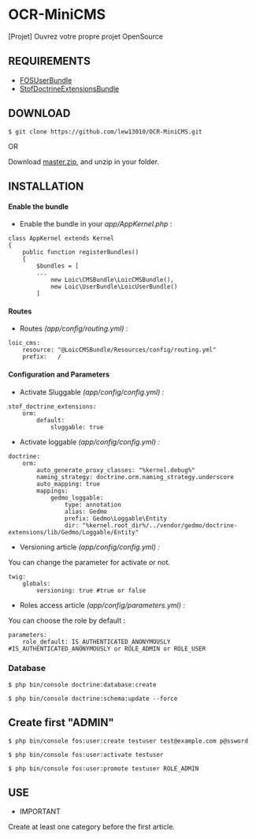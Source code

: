 # OCR-MiniCMS

 [Projet] Ouvrez votre propre projet OpenSource

## REQUIREMENTS

* [FOSUserBundle](https://github.com/FriendsOfSymfony/FOSUserBundle)
* [StofDoctrineExtensionsBundle](https://github.com/stof/StofDoctrineExtensionsBundle)


## DOWNLOAD

```
$ git clone https://github.com/lew13010/OCR-MiniCMS.git
```

OR

Download [master.zip](https://github.com/lew13010/OCR-MiniCMS/archive/master.zip), and unzip in your folder.


## INSTALLATION

#### Enable the bundle

* Enable the bundle in your *app/AppKernel.php* :

```
class AppKernel extends Kernel
{
    public function registerBundles()
    {
        $bundles = [
        ...
            new Loic\CMSBundle\LoicCMSBundle(),
            new Loic\UserBundle\LoicUserBundle()
        ]
```

#### Routes

* Routes *(app/config/routing.yml) :*

```
loic_cms:
    resource: "@LoicCMSBundle/Resources/config/routing.yml"
    prefix:   /
```

#### Configuration and Parameters

* Activate Sluggable *(app/config/config.yml) :*


```
stof_doctrine_extensions:
    orm:
        default:
            sluggable: true
```

* Activate loggable *(app/config/config.yml) :*

```
doctrine:
    orm:
        auto_generate_proxy_classes: "%kernel.debug%"
        naming_strategy: doctrine.orm.naming_strategy.underscore
        auto_mapping: true
        mappings:
            gedmo_loggable:
                type: annotation
                alias: Gedmo
                prefix: Gedmo\Loggable\Entity
                dir: "%kernel.root_dir%/../vendor/gedmo/doctrine-extensions/lib/Gedmo/Loggable/Entity"
```

* Versioning article *(app/config/config.yml) :*

You can change the parameter for activate or not.
```
twig:
    globals:
        versioning: true #true or false
```


* Roles access article *(app/config/parameters.yml) :*

You can choose the role by default :
```
parameters:
    role_default: IS_AUTHENTICATED_ANONYMOUSLY #IS_AUTHENTICATED_ANONYMOUSLY or ROLE_ADMIN or ROLE_USER
```

### Database

```
$ php bin/console doctrine:database:create
```

```
$ php bin/console doctrine:schema:update --force
```

## Create first "ADMIN"

```
$ php bin/console fos:user:create testuser test@example.com p@ssword
```

```
$ php bin/console fos:user:activate testuser
```

```
$ php bin/console fos:user:promote testuser ROLE_ADMIN
```

## USE

* IMPORTANT

Create at least one category before the first article.